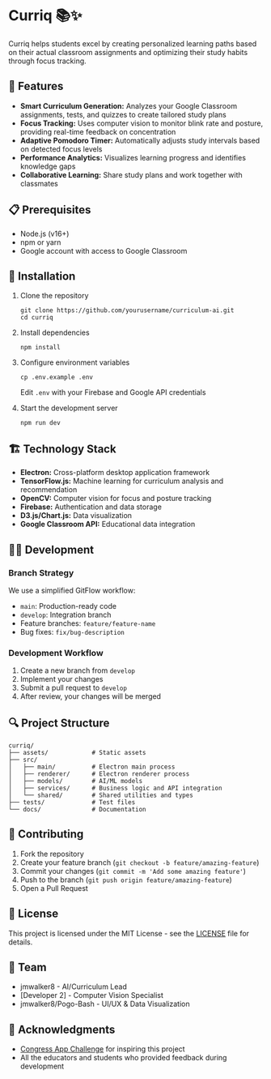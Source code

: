 # Curriq 📚✨

Curriq helps students excel by creating personalized learning paths based on their actual classroom assignments and optimizing their study habits through focus tracking.


## 🚀 Features

- **Smart Curriculum Generation:** Analyzes your Google Classroom assignments, tests, and quizzes to create tailored study plans
- **Focus Tracking:** Uses computer vision to monitor blink rate and posture, providing real-time feedback on concentration
- **Adaptive Pomodoro Timer:** Automatically adjusts study intervals based on detected focus levels
- **Performance Analytics:** Visualizes learning progress and identifies knowledge gaps
- **Collaborative Learning:** Share study plans and work together with classmates

## 📋 Prerequisites

- Node.js (v16+)
- npm or yarn
- Google account with access to Google Classroom

## 🔧 Installation

1. Clone the repository
   ```
   git clone https://github.com/yourusername/curriculum-ai.git
   cd curriq
   ```

2. Install dependencies
   ```
   npm install
   ```

3. Configure environment variables
   ```
   cp .env.example .env
   ```
   Edit `.env` with your Firebase and Google API credentials

4. Start the development server
   ```
   npm run dev
   ```

## 🏗️ Technology Stack

- **Electron:** Cross-platform desktop application framework
- **TensorFlow.js:** Machine learning for curriculum analysis and recommendation
- **OpenCV:** Computer vision for focus and posture tracking
- **Firebase:** Authentication and data storage
- **D3.js/Chart.js:** Data visualization
- **Google Classroom API:** Educational data integration

## 👩‍💻 Development

### Branch Strategy

We use a simplified GitFlow workflow:
- `main`: Production-ready code
- `develop`: Integration branch
- Feature branches: `feature/feature-name`
- Bug fixes: `fix/bug-description`

### Development Workflow

1. Create a new branch from `develop`
2. Implement your changes
3. Submit a pull request to `develop`
4. After review, your changes will be merged

## 🔍 Project Structure

```
curriq/
├── assets/            # Static assets
├── src/
│   ├── main/          # Electron main process
│   ├── renderer/      # Electron renderer process
│   ├── models/        # AI/ML models
│   ├── services/      # Business logic and API integration
│   └── shared/        # Shared utilities and types
├── tests/             # Test files
└── docs/              # Documentation
```

## 🤝 Contributing

1. Fork the repository
2. Create your feature branch (`git checkout -b feature/amazing-feature`)
3. Commit your changes (`git commit -m 'Add some amazing feature'`)
4. Push to the branch (`git push origin feature/amazing-feature`)
5. Open a Pull Request

## 📄 License

This project is licensed under the MIT License - see the [LICENSE](LICENSE) file for details.

## 👥 Team

- jmwalker8 - AI/Curriculum Lead
- [Developer 2] - Computer Vision Specialist
- jmwalker8/Pogo-Bash - UI/UX & Data Visualization

## 🙏 Acknowledgments

- [Congress App Challenge](https://www.congressionalappchallenge.us/) for inspiring this project
- All the educators and students who provided feedback during development
